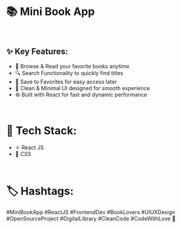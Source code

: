 <h1>📚 Mini Book App</h1>
<br>
<h2>✨ Key Features:</h2>
<ul>
  <li>📖 Browse & Read your favorite books anytime</li>
  <li>🔍 Search Functionality to quickly find titles</li>
  <li>💾 Save to Favorites for easy access later</li>
  <li>🎨 Clean & Minimal UI designed for smooth experience</li>
  <li>⚙️ Built with React for fast and dynamic performance</li>
</ul>
<br>
<h1>🚀 Tech Stack:</h1>
<ul>
  <li>⚛️ React JS</li>
  <li>💅 CSS</li>
</ul>
<br>
<h1>🏷️ Hashtags:</h1>
#MiniBookApp #ReactJS #FrontendDev #BookLovers #UIUXDesign #OpenSourceProject #DigitalLibrary #CleanCode #CodeWithLove 💙
<br>



